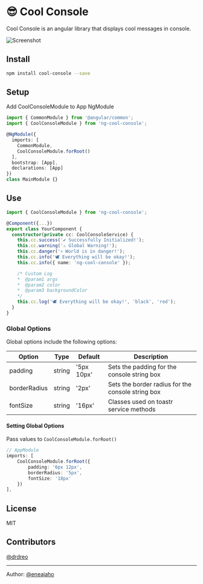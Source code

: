 # 😎 Cool Console

Cool Console is an angular library that displays cool messages in console.

![Screenshot](https://i.imgur.com/98NHB3T.png)

## Install
```bash
npm install cool-console --save
```

## Setup
Add CoolConsoleModule to App NgModule

```typescript
import { CommonModule } from '@angular/common';
import { CoolConsoleModule } from 'ng-cool-console';

@NgModule({
  imports: [
    CommonModule,
    CoolConsoleModule.forRoot()
  ],
  bootstrap: [App],
  declarations: [App]
})
class MainModule {}
```

## Use

```typescript
import { CoolConsoleModule } from 'ng-cool-console';

@Component({...})
export class YourComponent {
  constructor(private cc: CoolConsoleService) {
    this.cc.success('✔ Successfully Initialized!');
    this.cc.warning('⚠ Global Warning!');
    this.cc.danger('💀 World is in danger!');
    this.cc.info('🕊 Everything will be okay!');
    this.cc.info({ name: 'ng-cool-console' });

    /* Custom Log
    *  @param1 args
    *  @param2 color
    *  @param3 backgroundColor 
    */
    this.cc.log('🕊 Everything will be okay!', 'black', 'red');
  }
}
```

### Global Options

Global options include the following options:

| Option          | Type    | Default       | Description                                       |
| ----------------| ------- | ------------- | ------------------------------------------------- |
| padding         | string  | '5px 10px'    | Sets the padding for the console string box       | 
| borderRadius    | string  | '2px'         | Sets the border radius for the console string box |
| fontSize        | string  | '16px'        | Classes used on toastr service methods            |


#### Setting Global Options

Pass values to `CoolConsoleModule.forRoot()`

```typescript
// AppModule
imports: [
    CoolConsoleModule.forRoot({
        padding: '6px 12px',
        borderRadius: '5px',
        fontSize: '18px'
    })
],
```

## License

MIT


## Contributors
[@drdreo](https://github.com/drdreo/)

---

Author: [@eneajaho](https://github.com/eneajaho)

